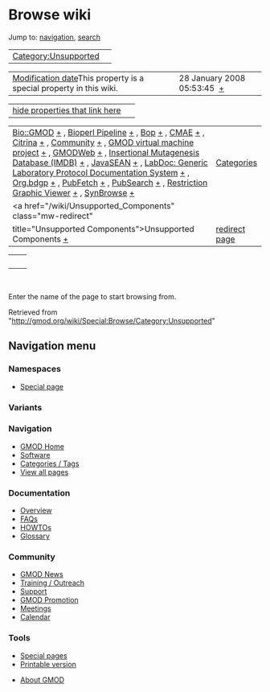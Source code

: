 <div id="mw-page-base" class="noprint">

</div>

<div id="mw-head-base" class="noprint">

</div>

<div id="content" class="mw-body" role="main">

<span id="top"></span>

<div id="mw-js-message" style="display:none;">

</div>



# <span dir="auto">Browse wiki</span>

<div id="bodyContent">

<div id="contentSub">

</div>

<div id="jump-to-nav" class="mw-jump">

Jump to: [navigation](#mw-navigation), [search](#p-search)

</div>

<div id="mw-content-text">

|  |  |
|----|----|
| [Category:Unsupported](/wiki/Category:Unsupported "Category:Unsupported") |  |

|  |  |
|----|----|
| <span class="smw-highlighter" data-type="1" state="inline" data-title="Property"><span class="smwbuiltin">[Modification date](/wiki/Property:Modification_date "Property:Modification date")</span><span class="smwttcontent">This property is a special property in this wiki.</span></span> | <span class="smwb-value">28 January 2008 05:53:45  <span class="smwsearch">[+](/wiki/Special:SearchByProperty/Modification-20date/28-20January-202008-2005:53:45 "Special:SearchByProperty/Modification-20date/28-20January-202008-2005:53:45")</span></span> |

<span id="smw_browse_incoming"></span>

|  |  |
|----|----|
| [hide properties that link here](/mediawiki/index.php?title=Special:Browse&offset=0&dir=out&article=Category%3AUnsupported)  |  |

|  |  |
|----|----|
| <span class="smwb-ivalue">[Bio::GMOD](/wiki/Bio::GMOD "Bio::GMOD") <span class="smwbrowse">[+](/wiki/Special:Browse/Bio::GMOD "Special:Browse/Bio::GMOD")</span></span> , <span class="smwb-ivalue">[Bioperl Pipeline](/wiki/Bioperl_Pipeline "Bioperl Pipeline") <span class="smwbrowse">[+](/wiki/Special:Browse/Bioperl-20Pipeline "Special:Browse/Bioperl-20Pipeline")</span></span> , <span class="smwb-ivalue">[Bop](/wiki/Bop "Bop") <span class="smwbrowse">[+](/wiki/Special:Browse/Bop "Special:Browse/Bop")</span></span> , <span class="smwb-ivalue">[CMAE](/wiki/CMAE "CMAE") <span class="smwbrowse">[+](/wiki/Special:Browse/CMAE "Special:Browse/CMAE")</span></span> , <span class="smwb-ivalue">[Citrina](/wiki/Citrina "Citrina") <span class="smwbrowse">[+](/wiki/Special:Browse/Citrina "Special:Browse/Citrina")</span></span> , <span class="smwb-ivalue">[Community](/wiki/Community "Community") <span class="smwbrowse">[+](/wiki/Special:Browse/Community "Special:Browse/Community")</span></span> , <span class="smwb-ivalue">[GMOD virtual machine project](/wiki/GMOD_virtual_machine_project "GMOD virtual machine project") <span class="smwbrowse">[+](/wiki/Special:Browse/GMOD-20virtual-20machine-20project "Special:Browse/GMOD-20virtual-20machine-20project")</span></span> , <span class="smwb-ivalue">[GMODWeb](/wiki/GMODWeb "GMODWeb") <span class="smwbrowse">[+](/wiki/Special:Browse/GMODWeb "Special:Browse/GMODWeb")</span></span> , <span class="smwb-ivalue">[Insertional Mutagenesis Database (IMDB)](/wiki/Insertional_Mutagenesis_Database_(IMDB) "Insertional Mutagenesis Database (IMDB)") <span class="smwbrowse">[+](/wiki/Special:Browse/Insertional-20Mutagenesis-20Database-20(IMDB) "Special:Browse/Insertional-20Mutagenesis-20Database-20(IMDB)")</span></span> , <span class="smwb-ivalue">[JavaSEAN](/wiki/JavaSEAN "JavaSEAN") <span class="smwbrowse">[+](/wiki/Special:Browse/JavaSEAN "Special:Browse/JavaSEAN")</span></span> , <span class="smwb-ivalue">[LabDoc: Generic Laboratory Protocol Documentation System](/wiki/LabDoc:_Generic_Laboratory_Protocol_Documentation_System "LabDoc: Generic Laboratory Protocol Documentation System") <span class="smwbrowse">[+](/wiki/Special:Browse/LabDoc:-20Generic-20Laboratory-20Protocol-20Documentation-20System "Special:Browse/LabDoc:-20Generic-20Laboratory-20Protocol-20Documentation-20System")</span></span> , <span class="smwb-ivalue">[Org.bdgp](/wiki/Org.bdgp "Org.bdgp") <span class="smwbrowse">[+](/wiki/Special:Browse/Org.bdgp "Special:Browse/Org.bdgp")</span></span> , <span class="smwb-ivalue">[PubFetch](/wiki/PubFetch "PubFetch") <span class="smwbrowse">[+](/wiki/Special:Browse/PubFetch "Special:Browse/PubFetch")</span></span> , <span class="smwb-ivalue">[PubSearch](/wiki/PubSearch "PubSearch") <span class="smwbrowse">[+](/wiki/Special:Browse/PubSearch "Special:Browse/PubSearch")</span></span> , <span class="smwb-ivalue">[Restriction Graphic Viewer](/wiki/Restriction_Graphic_Viewer "Restriction Graphic Viewer") <span class="smwbrowse">[+](/wiki/Special:Browse/Restriction-20Graphic-20Viewer "Special:Browse/Restriction-20Graphic-20Viewer")</span></span> , <span class="smwb-ivalue">[SynBrowse](/wiki/SynBrowse "SynBrowse") <span class="smwbrowse">[+](/wiki/Special:Browse/SynBrowse "Special:Browse/SynBrowse")</span></span> | [Categories](/wiki/Special:Categories "Special:Categories") |
| <span class="smwb-ivalue"><a href="/wiki/Unsupported_Components" class="mw-redirect"
title="Unsupported Components">Unsupported Components</a> <span class="smwbrowse">[+](/wiki/Special:Browse/Unsupported-20Components "Special:Browse/Unsupported-20Components")</span></span> | [redirect page](/wiki/Special:ListRedirects "Special:ListRedirects") |

|     |     |
|-----|-----|
|     |     |

 

Enter the name of the page to start browsing from.  

</div>

<div class="printfooter">

Retrieved from
"<http://gmod.org/wiki/Special:Browse/Category:Unsupported>"

</div>

<div id="catlinks" class="catlinks catlinks-allhidden">

</div>

<div class="visualClear">

</div>

</div>

</div>

<div id="mw-navigation">

## Navigation menu

<div id="mw-head">



<div id="left-navigation">

<div id="p-namespaces" class="vectorTabs" role="navigation"
aria-labelledby="p-namespaces-label">

### Namespaces

- <span id="ca-nstab-special">[Special
  page](/wiki/Special:Browse/Category:Unsupported "This is a special page, you cannot edit the page itself")</span>

</div>

<div id="p-variants" class="vectorMenu emptyPortlet" role="navigation"
aria-labelledby="p-variants-label">

### 

### Variants[](#)

<div class="menu">

</div>

</div>

</div>





</div>



</div>

</div>

</div>

<div id="mw-panel">

<div id="p-logo" role="banner">

<a href="/wiki/Main_Page"
style="background-image: url(http://gmod.org/images/GMOD-cogs.png);"
title="Visit the main page"></a>

</div>

<div id="p-Navigation" class="portal" role="navigation"
aria-labelledby="p-Navigation-label">

### Navigation

<div class="body">

- <span id="n-GMOD-Home">[GMOD Home](/wiki/Main_Page)</span>
- <span id="n-Software">[Software](/wiki/GMOD_Components)</span>
- <span id="n-Categories-.2F-Tags">[Categories /
  Tags](/wiki/Categories)</span>
- <span id="n-View-all-pages">[View all
  pages](/wiki/Special:AllPages)</span>

</div>

</div>

<div id="p-Documentation" class="portal" role="navigation"
aria-labelledby="p-Documentation-label">

### Documentation

<div class="body">

- <span id="n-Overview">[Overview](/wiki/Overview)</span>
- <span id="n-FAQs">[FAQs](/wiki/Category:FAQ)</span>
- <span id="n-HOWTOs">[HOWTOs](/wiki/Category:HOWTO)</span>
- <span id="n-Glossary">[Glossary](/wiki/Glossary)</span>

</div>

</div>

<div id="p-Community" class="portal" role="navigation"
aria-labelledby="p-Community-label">

### Community

<div class="body">

- <span id="n-GMOD-News">[GMOD News](/wiki/GMOD_News)</span>
- <span id="n-Training-.2F-Outreach">[Training /
  Outreach](/wiki/Training_and_Outreach)</span>
- <span id="n-Support">[Support](/wiki/Support)</span>
- <span id="n-GMOD-Promotion">[GMOD
  Promotion](/wiki/GMOD_Promotion)</span>
- <span id="n-Meetings">[Meetings](/wiki/Meetings)</span>
- <span id="n-Calendar">[Calendar](/wiki/Calendar)</span>

</div>

</div>

<div id="p-tb" class="portal" role="navigation"
aria-labelledby="p-tb-label">

### Tools

<div class="body">

- <span id="t-specialpages"><a href="/wiki/Special:SpecialPages" accesskey="q"
  title="A list of all special pages [q]">Special pages</a></span>
- <span id="t-print"><a
  href="/mediawiki/index.php?title=Special:Browse/Category:Unsupported&amp;printable=yes"
  rel="alternate" accesskey="p"
  title="Printable version of this page [p]">Printable version</a></span>

</div>

</div>

</div>

</div>

<div id="footer" role="contentinfo">

- <span id="footer-places-about">[About
  GMOD](/wiki/GMOD:About "GMOD:About")</span>

<!-- -->






</div>
